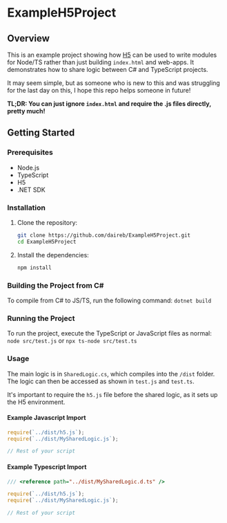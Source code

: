 # ExampleH5Project

## Overview

This is an example project showing how [H5](https://github.com/curiosity-ai/h5) can be used to write modules for Node/TS rather than just building `index.html` and web-apps. It demonstrates how to share logic between C# and TypeScript projects.

It may seem simple, but as someone who is new to this and was struggling for the last day on this, I hope this repo helps someone in future! 

**TL;DR: You can just ignore `index.html` and require the .js files directly, pretty much!**

## Getting Started

### Prerequisites
- Node.js
- TypeScript
- H5
- .NET SDK

### Installation
1. Clone the repository:
    ```sh
    git clone https://github.com/daireb/ExampleH5Project.git
    cd ExampleH5Project
    ```

2. Install the dependencies:
    ```sh
    npm install
    ```

### Building the Project from C#
To compile from C# to JS/TS, run the following command:
    ```
    dotnet build
    ```

### Running the Project
To run the project, execute the TypeScript or JavaScript files as normal:
    ```
    node src/test.js
    ```
    or
    ```
    npx ts-node src/test.ts
    ```


### Usage
The main logic is in `SharedLogic.cs`, which compiles into the `/dist` folder. The logic can then be accessed as shown in `test.js` and `test.ts`.

It's important to require the `h5.js` file before the shared logic, as it sets up the H5 environment.

#### Example Javascript Import
```javascript
require(`../dist/h5.js`);
require(`../dist/MySharedLogic.js`);

// Rest of your script
```

#### Example Typescript Import
```typescript
/// <reference path="../dist/MySharedLogic.d.ts" />

require(`../dist/h5.js`);
require(`../dist/MySharedLogic.js`);

// Rest of your script
```
